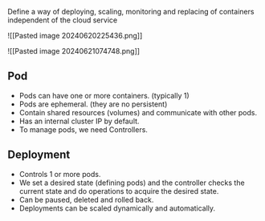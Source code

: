 
Define a way of deploying, scaling, monitoring and replacing of containers independent of the cloud service

![[Pasted image 20240620225436.png]]

![[Pasted image 20240621074748.png]]

## Pod
* Pods can have one or more containers. (typically 1)
* Pods are ephemeral. (they are no persistent)
* Contain shared resources (volumes) and communicate with other pods.
* Has an internal cluster IP by default.
* To manage pods, we need Controllers.

## Deployment
* Controls 1 or more pods.
* We set a desired state (defining pods) and the controller checks the current state and do operations to acquire the desired state.
* Can be paused, deleted and rolled back.
* Deployments can be scaled dynamically and automatically.
